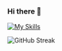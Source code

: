 ### Hi there 👋

[![My Skills](https://skillicons.dev/icons?i=php,laravel,mysql,js,ts,nextjs,react,nexhtml,css,wordpress,figma)](https://skillicons.dev)

![GitHub Streak](https://github-readme-streak-stats.herokuapp.com/?user=nish33&theme=horizon)

<!-- <img  width="50%" src="https://github-readme-stats.vercel.app/api/top-langs/?username=nish33&layout=compact)"/>
 -->
<!-- ![trophy](https://github-profile-trophy.vercel.app/?username=nish33) -->

